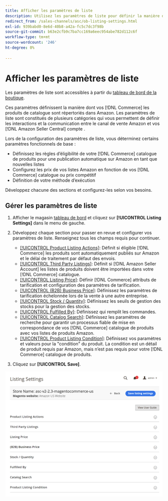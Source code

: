```yaml
---
title: Afficher les paramètres de liste
description: Utilisez les paramètres de liste pour définir la manière dont votre [!DNL Commerce] les produits du catalogue sont répertoriés sur [!DNL Amazon Marketplace].
redirect_from: /sales-channels/asc/ob-listing-settings.html
exl-id: 939babd0-8e6d-40b8-a42a-fc5c7dc3f98b
source-git-commit: b63e2cfb9c7ba7cc169a6eec954abe782d112c6f
workflow-type: tm+mt
source-wordcount: '246'
ht-degree: 0%

---
```


# Afficher les paramètres de liste

Les paramètres de liste sont accessibles à partir du [tableau de bord de la boutique](./amazon-store-dashboard.md).

Ces paramètres définissent la manière dont vos [!DNL Commerce] les produits de catalogue sont répertoriés dans Amazon. Les paramètres de liste sont constitués de plusieurs catégories qui vous permettent de définir les interactions et la communication entre le canal de vente Amazon et vos [!DNL Amazon Seller Central] compte .

Lors de la configuration des paramètres de liste, vous déterminez certains paramètres fonctionnels de base :

- Définissez les règles d’éligibilité de votre [!DNL Commerce] catalogue de produits pour une publication automatique sur Amazon en tant que nouvelles listes
- Configurez les prix de vos listes Amazon en fonction de vos [!DNL Commerce] catalogue ou prix compétitif
- Définition de votre méthode d’exécution

Développez chacune des sections et configurez-les selon vos besoins.

## Gérer les paramètres de liste

1. Afficher le magasin [tableau de bord](./amazon-store-dashboard.md) et cliquez sur **[!UICONTROL Listing Settings]** dans le menu de gauche.

1. Développez chaque section pour passer en revue et configurer vos paramètres de liste. Renseignez tous les champs requis pour continuer.

   - [[!UICONTROL Product Listing Actions]](./product-listing-actions.md): Définit si éligible [!DNL Commerce] les produits sont automatiquement publiés sur Amazon et le délai de traitement par défaut des envois.
   - [[!UICONTROL Third Party Listings]](./third-party-listing-settings.md): Définit si [!DNL Amazon Seller Account] les listes de produits doivent être importées dans votre [!DNL Commerce] catalogue.
   - [[!UICONTROL Listing Price]](./listing-price.md): Définir [!DNL Commerce] attributs de tarification et configuration des paramètres de tarification.
   - [[!UICONTROL (B2B) Business Price]](./business-pricing.md): Définissez les paramètres de tarification échelonnée lors de la vente à une autre entreprise.
   - [[!UICONTROL Stock / Quantity]](./stock-quantity.md): Définissez les seuils de gestion des stocks pour la gestion des stocks.
   - [[!UICONTROL Fulfilled By]](./fulfilled-by.md)\: Définissez qui remplit les commandes.
   - [[!UICONTROL Catalog Search]](./catalog-search.md): Définissez les paramètres de recherche pour garantir un processus fiable de mise en correspondance de vos [!DNL Commerce] catalogue de produits avec vos listes de produits Amazon.
   - [[!UICONTROL Product Listing Condition]](./product-listing-condition.md): Définissez vos paramètres et valeurs pour la &quot;condition&quot; du produit. La condition est un détail de produit requis par Amazon, mais n’est pas requis pour votre [!DNL Commerce] catalogue de produits.

1. Cliquez sur **[!UICONTROL Save]**.

![Paramètres de liste](assets/amazon-listing-settings.png)
